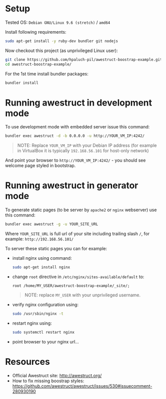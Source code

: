 

# Setup

Tested OS: `Debian GNU/Linux 9.6 (stretch)` / `amd64`

Install following requirements:

```bash
sudo apt-get install -y ruby-dev bundler git nodejs
```

Now checkout this project (as unprivileged Linux user):
```bash
git clone https://github.com/hpaluch-pil/awestruct-boostrap-example.git
cd awestruct-boostrap-example/
```

For the 1st time install bundler packages:
```bash
bundler install
```

# Running awestruct in development mode

To use development mode with embedded server issue this command:
```bash
bundler exec awestruct -d -b 0.0.0.0 -u http://YOUR_VM_IP:4242/
```

> NOTE: Replace `YOUR_VM_IP` with your Debian IP address
> (for example in VirtualBox it is typically `192.168.56.101`
> for host-only network)

And point your browser to `http://YOUR_VM_IP:4242/` - you should
see welcome page styled in bootstrap.

# Running awestruct in generator mode

To generate static pages (to be server by `apache2` or `nginx` webserver)
use this command:
```bash
bundler exec awestruct -g -u YOUR_SITE_URL
```

Where `YOUR_SITE_URL` is full url of your site including trailing slash `/`,
for example: `http://192.168.56.101/`

To server these static pages you can for example:
* install nginx using command:
  
  ```bash
  sudo apt-get install nginx
  ```
* change `root` directive in `/etc/nginx/sites-available/default` to:
  ```
  root /home/MY_USER/awestruct-boostrap-example/_site/;
  ```
  
  > NOTE: replace `MY_USER` with your unprivileged username.

* verify nginx configuration using:
  ```bash
  sudo /usr/sbin/nginx -t
  ```

* restart nginx using:
  ```bash
  sudo systemctl restart nginx
  ```
* point browser to your nginx url...



# Resources

* Official Awestruct site: http://awestruct.org/
* How to fix missing boostrap styles: https://github.com/awestruct/awestruct/issues/530#issuecomment-280930190


